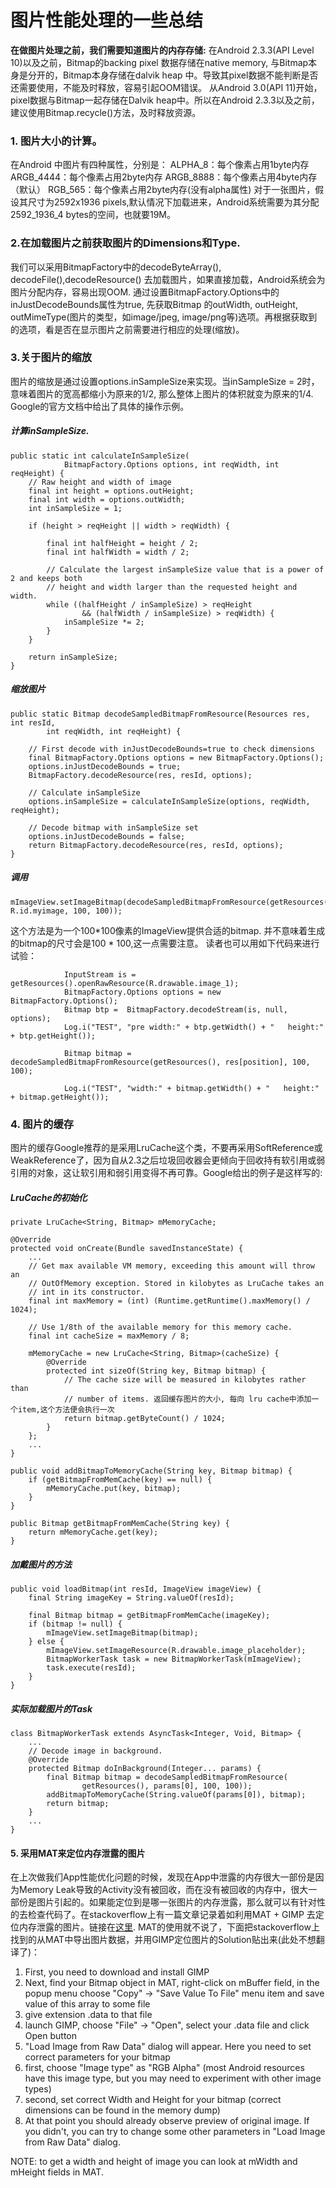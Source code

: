 图片性能处理的一些总结
===


**在做图片处理之前，我们需要知道图片的内存存储:**
在Android 2.3.3(API Level 10)以及之前，Bitmap的backing pixel 数据存储在native memory, 与Bitmap本身是分开的，Bitmap本身存储在dalvik heap 中。导致其pixel数据不能判断是否还需要使用，不能及时释放，容易引起OOM错误。 从Android 3.0(API 11)开始，pixel数据与Bitmap一起存储在Dalvik heap中。所以在Android 2.3.3以及之前，建议使用Bitmap.recycle()方法，及时释放资源。

### 1\. 图片大小的计算。

在Android 中图片有四种属性，分别是：
ALPHA_8：每个像素占用1byte内存
ARGB_4444：每个像素占用2byte内存
ARGB_8888：每个像素占用4byte内存 （默认）
RGB_565：每个像素占用2byte内存(没有alpha属性)
对于一张图片，假设其尺寸为2592x1936 pixels,默认情况下加载进来，Android系统需要为其分配2592_1936_4 bytes的空间，也就要19M。

### 2.在加载图片之前获取图片的Dimensions和Type.

我们可以采用BitmapFactory中的decodeByteArray(), decodeFile(),decodeResource() 去加载图片，如果直接加载，Android系统会为图片分配内存，容易出现OOM. 通过设置BitmapFactory.Options中的inJustDecodeBounds属性为true, 先获取Bitmap 的outWidth, outHeight, outMimeType(图片的类型，如image/jpeg, image/png等)选项。再根据获取到的选项，看是否在显示图片之前需要进行相应的处理(缩放)。

### 3.关于图片的缩放

图片的缩放是通过设置options.inSampleSize来实现。当inSampleSize = 2时，意味着图片的宽高都缩小为原来的1/2, 那么整体上图片的体积就变为原来的1/4.
Google的官方文档中给出了具体的操作示例。

##### 计算inSampleSize.

```source-java
public static int calculateInSampleSize(
            BitmapFactory.Options options, int reqWidth, int reqHeight) {
    // Raw height and width of image
    final int height = options.outHeight;
    final int width = options.outWidth;
    int inSampleSize = 1;

    if (height > reqHeight || width > reqWidth) {

        final int halfHeight = height / 2;
        final int halfWidth = width / 2;

        // Calculate the largest inSampleSize value that is a power of 2 and keeps both
        // height and width larger than the requested height and width.
        while ((halfHeight / inSampleSize) > reqHeight
                && (halfWidth / inSampleSize) > reqWidth) {
            inSampleSize *= 2;
        }
    }

    return inSampleSize;
}
```

##### 缩放图片

```source-java
public static Bitmap decodeSampledBitmapFromResource(Resources res, int resId,
        int reqWidth, int reqHeight) {

    // First decode with inJustDecodeBounds=true to check dimensions
    final BitmapFactory.Options options = new BitmapFactory.Options();
    options.inJustDecodeBounds = true;
    BitmapFactory.decodeResource(res, resId, options);

    // Calculate inSampleSize
    options.inSampleSize = calculateInSampleSize(options, reqWidth, reqHeight);

    // Decode bitmap with inSampleSize set
    options.inJustDecodeBounds = false;
    return BitmapFactory.decodeResource(res, resId, options);
}
```

##### 调用

```source-java
mImageView.setImageBitmap(decodeSampledBitmapFromResource(getResources(), R.id.myimage, 100, 100));
```

这个方法是为一个100*100像素的ImageView提供合适的bitmap. 并不意味着生成的bitmap的尺寸会是100 * 100,这一点需要注意。
读者也可以用如下代码来进行试验：

```source-java
            InputStream is = getResources().openRawResource(R.drawable.image_1);
            BitmapFactory.Options options = new  BitmapFactory.Options();
            Bitmap btp =  BitmapFactory.decodeStream(is, null,  options);
            Log.i("TEST", "pre width:" + btp.getWidth() + "   height:" + btp.getHeight());

            Bitmap bitmap = decodeSampledBitmapFromResource(getResources(), res[position], 100, 100);

            Log.i("TEST", "width:" + bitmap.getWidth() + "   height:" + bitmap.getHeight());
```

### 4\. 图片的缓存

图片的缓存Google推荐的是采用LruCache这个类，不要再采用SoftReference或WeakReference了，因为自从2.3之后垃圾回收器会更倾向于回收持有软引用或弱引用的对象，这让软引用和弱引用变得不再可靠。Google给出的例子是这样写的:

##### LruCache的初始化

```source-java
private LruCache<String, Bitmap> mMemoryCache;

@Override
protected void onCreate(Bundle savedInstanceState) {
    ...
    // Get max available VM memory, exceeding this amount will throw an
    // OutOfMemory exception. Stored in kilobytes as LruCache takes an
    // int in its constructor.
    final int maxMemory = (int) (Runtime.getRuntime().maxMemory() / 1024);

    // Use 1/8th of the available memory for this memory cache.
    final int cacheSize = maxMemory / 8;

    mMemoryCache = new LruCache<String, Bitmap>(cacheSize) {
        @Override
        protected int sizeOf(String key, Bitmap bitmap) {
            // The cache size will be measured in kilobytes rather than
            // number of items. 返回缓存图片的大小, 每向 lru cache中添加一个item,这个方法便会执行一次
            return bitmap.getByteCount() / 1024;
        }
    };
    ...
}

public void addBitmapToMemoryCache(String key, Bitmap bitmap) {
    if (getBitmapFromMemCache(key) == null) {
        mMemoryCache.put(key, bitmap);
    }
}

public Bitmap getBitmapFromMemCache(String key) {
    return mMemoryCache.get(key);
}
```

##### 加戴图片的方法

```source-java
public void loadBitmap(int resId, ImageView imageView) {
    final String imageKey = String.valueOf(resId);

    final Bitmap bitmap = getBitmapFromMemCache(imageKey);
    if (bitmap != null) {
        mImageView.setImageBitmap(bitmap);
    } else {
        mImageView.setImageResource(R.drawable.image_placeholder);
        BitmapWorkerTask task = new BitmapWorkerTask(mImageView);
        task.execute(resId);
    }
}
```

##### 实际加载图片的Task

```source-java
class BitmapWorkerTask extends AsyncTask<Integer, Void, Bitmap> {
    ...
    // Decode image in background.
    @Override
    protected Bitmap doInBackground(Integer... params) {
        final Bitmap bitmap = decodeSampledBitmapFromResource(
                getResources(), params[0], 100, 100));
        addBitmapToMemoryCache(String.valueOf(params[0]), bitmap);
        return bitmap;
    }
    ...
}
```

#### 5\. 采用MAT来定位内存泄露的图片

在上次做我们App性能优化问题的时候，发现在App中泄露的内存很大一部份是因为Memory Leak导致的Activity没有被回收，而在没有被回收的内存中，很大一部份是图片引起的。如果能定位到是哪一张图片的内存泄露，那么就可以有针对性的去检查代码了。在stackoverflow上有一篇文章记录着如利用MAT + GIMP 去定位内存泄露的图片。链接在[这里](http://stackoverflow.com/questions/12709603/mat-eclipse-memory-analyzer-how-to-view-bitmaps-from-memory-dump). MAT的使用就不说了，下面把stackoverflow上找到的从MAT中导出图片数据，并用GIMP定位图片的Solution贴出来(此处不想翻译了)：

1.  First, you need to download and install GIMP
2.  Next, find your Bitmap object in MAT, right-click on mBuffer field, in the popup menu choose "Copy" -> "Save Value To File" menu item and save value of this array to some file
3.  give extension .data to that file
4.  launch GIMP, choose "File" -> "Open", select your .data file and click Open button
5.  "Load Image from Raw Data" dialog will appear. Here you need to set correct parameters for your bitmap
6.  first, choose "Image type" as "RGB Alpha" (most Android resources have this image type, but you may need to experiment with other image types)
7.  second, set correct Width and Height for your bitmap (correct dimensions can be found in the memory dump)
8.  At that point you should already observe preview of original image. If you didn't, you can try to change some other parameters in "Load Image from Raw Data" dialog.

NOTE: to get a width and height of image you can look at mWidth and mHeight fields in MAT.